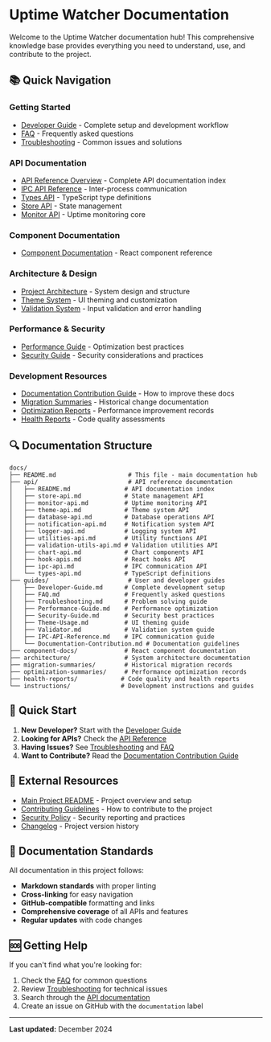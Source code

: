 # Uptime Watcher Documentation

Welcome to the Uptime Watcher documentation hub! This comprehensive knowledge base provides everything you need to understand, use, and contribute to the project.

## 📚 Quick Navigation

### Getting Started

- [Developer Guide](guides/Developer-Guide) - Complete setup and development workflow
- [FAQ](guides/FAQ) - Frequently asked questions
- [Troubleshooting](guides/Troubleshooting) - Common issues and solutions

### API Documentation

- [API Reference Overview](api/README) - Complete API documentation index
- [IPC API Reference](guides/IPC-API-Reference) - Inter-process communication
- [Types API](api/types-api) - TypeScript type definitions
- [Store API](api/store-api) - State management
- [Monitor API](api/monitor-api) - Uptime monitoring core

### Component Documentation

- [Component Documentation](component-docs/README) - React component reference

### Architecture & Design

- [Project Architecture](architecture/Project-Architecture-Guide.copilotmd) - System design and structure
- [Theme System](guides/Theme-Usage) - UI theming and customization
- [Validation System](guides/Validator) - Input validation and error handling

### Performance & Security

- [Performance Guide](guides/Performance-Guide) - Optimization best practices
- [Security Guide](guides/Security-Guide) - Security considerations and practices

### Development Resources

- [Documentation Contribution Guide](guides/Documentation-Contribution) - How to improve these docs
- [Migration Summaries](migration-summaries) - Historical change documentation
- [Optimization Reports](optimization-summaries) - Performance improvement records
- [Health Reports](health-reports) - Code quality assessments

## 🔍 Documentation Structure

```text
docs/
├── README.md                    # This file - main documentation hub
├── api/                         # API reference documentation
│   ├── README.md               # API documentation index
│   ├── store-api.md            # State management API
│   ├── monitor-api.md          # Uptime monitoring API
│   ├── theme-api.md            # Theme system API
│   ├── database-api.md         # Database operations API
│   ├── notification-api.md     # Notification system API
│   ├── logger-api.md           # Logging system API
│   ├── utilities-api.md        # Utility functions API
│   ├── validation-utils-api.md # Validation utilities API
│   ├── chart-api.md            # Chart components API
│   ├── hook-apis.md            # React hooks API
│   ├── ipc-api.md              # IPC communication API
│   └── types-api.md            # TypeScript definitions
├── guides/                      # User and developer guides
│   ├── Developer-Guide.md      # Complete development setup
│   ├── FAQ.md                  # Frequently asked questions
│   ├── Troubleshooting.md      # Problem solving guide
│   ├── Performance-Guide.md    # Performance optimization
│   ├── Security-Guide.md       # Security best practices
│   ├── Theme-Usage.md          # UI theming guide
│   ├── Validator.md            # Validation system guide
│   ├── IPC-API-Reference.md    # IPC communication guide
│   └── Documentation-Contribution.md # Documentation guidelines
├── component-docs/             # React component documentation
├── architecture/               # System architecture documentation
├── migration-summaries/        # Historical migration records
├── optimization-summaries/     # Performance optimization records
├── health-reports/            # Code quality and health reports
└── instructions/              # Development instructions and guides
```

## 🚀 Quick Start

1. **New Developer?** Start with the [Developer Guide](guides/Developer-Guide)
2. **Looking for APIs?** Check the [API Reference](api/README)
3. **Having Issues?** See [Troubleshooting](guides/Troubleshooting) and [FAQ](guides/FAQ)
4. **Want to Contribute?** Read the [Documentation Contribution Guide](guides/Documentation-Contribution)

## 🔗 External Resources

- [Main Project README](../README) - Project overview and setup
- [Contributing Guidelines](../CONTRIBUTING) - How to contribute to the project
- [Security Policy](../SECURITY) - Security reporting and practices
- [Changelog](../CHANGELOG) - Project version history

## 📝 Documentation Standards

All documentation in this project follows:

- **Markdown standards** with proper linting
- **Cross-linking** for easy navigation
- **GitHub-compatible** formatting and links
- **Comprehensive coverage** of all APIs and features
- **Regular updates** with code changes

## 🆘 Getting Help

If you can't find what you're looking for:

1. Check the [FAQ](guides/FAQ) for common questions
2. Review [Troubleshooting](guides/Troubleshooting) for technical issues
3. Search through the [API documentation](api/README)
4. Create an issue on GitHub with the `documentation` label

---

**Last updated:** December 2024
